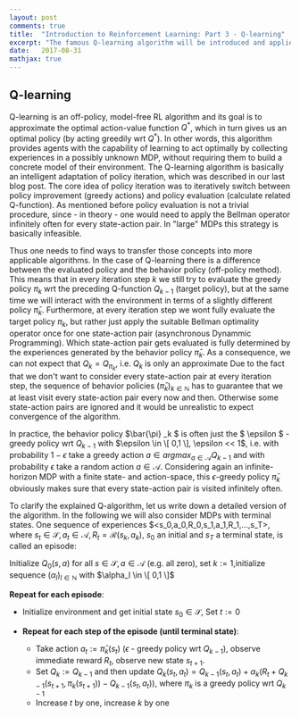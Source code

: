 ```yaml
---
layout: post
comments: true
title:  "Introduction to Reinforcement Learning: Part 3 - Q-learning"
excerpt: "The famous Q-learning algorithm will be introduced and applied to an easy environment of the OpenAI Gym. Besides, Deep Q-Networks will be presented as a powerful application of the Q-learning algorithm."
date:   2017-08-31
mathjax: true
---
```


## Q-learning

Q-learning is an off-policy, model-free RL algorithm and its goal is to approximate the optimal action-value function $Q ^{\ast}$, which in turn gives us an optimal policy (by acting greedily wrt $Q ^{\ast}$). In other words, this algorithm provides agents with the capability of learning to act optimally by collecting experiences in a possibly unknown MDP, without requiring them to build a concrete model of their environment. 
The Q-learning algorithm is basically an intelligent adaptation of policy iteration, which was described in our last blog post. The core idea of policy iteration was to iteratively switch between policy improvement (greedy actions) and policy evaluation (calculate related Q-function). As mentioned before policy evaluation is not a trivial procedure, since - in theory - one would need to apply the Bellman operator infinitely often for every state-action pair. In "large" MDPs this strategy is basically infeasible. 

Thus one needs to find ways to transfer those concepts into more applicable algorithms. 
In the case of Q-learning there is a difference between the evaluated policy and the behavior policy (off-policy method). This means that in every iteration step $k$ we still try to evaluate the greedy policy $\pi_k$ wrt the preceding Q-function $Q_{k-1}$ (target policy), but at the same time we will interact with the environment in terms of a slightly different policy $\bar{\pi}_k$. Furthermore, at every iteration step we wont fully evaluate the target policy $\pi_k$, but rather just apply the suitable Bellman optimality operator once for one state-action pair (asynchronous Dynammic Programming). Which state-action pair gets evaluated is fully determined by the experiences generated by the behavior policy $\bar{\pi}_k$.
As a consequence, we can not expect that $Q_k = Q _{\pi_k}$, i.e. $Q _k$ is only an approximate 
Due to the fact that we don't want to consider every state-action pair at every iteration step, the sequence of behavior policies $(\bar{\pi}_k) _ {k \in \mathbb{N}}$ has to guarantee that we at least visit every state-action pair every now and then. Otherwise some state-action pairs are ignored and it would be unrealistic to expect convergence of the algorithm. 

In practice, the behavior policy $\bar{\pi} _k $ is often just the $ \epsilon $ -greedy policy wrt $Q _{k-1}$ with $\epsilon \in \[ 0,1 \], \epsilon << 1$, i.e. with probability $1 - \epsilon$ take a greedy action $a \in argmax _{a \in \mathcal{A}} Q _{k-1}$ and with probability $\epsilon$ take a random action $a \in \mathcal{A}$. Considering again an infinite-horizon MDP with a finite state- and action-space, this $\epsilon$-greedy policy $\bar{\pi}_k$ obviously makes sure that every state-action pair is visited infinitely often. 

To clarify the explained Q-algorithm, let us write down a detailed version of the algorithm. In the following we will also consider MDPs with terminal states. One sequence of experiences $<s_0,a_0,R_0,s_1,a_1,R_1,...,s_T>, where $s_t \in \mathcal{S}, a_t \in \mathcal{A}, R_t = \mathcal{R} (s_k,a_k)$, $s_0$ an initial and $s_T$ a terminal state, is called an episode:


Initialize $Q_{0}(s,a)$ for all $s \in \mathcal{S}, a \in \mathcal{A}$ (e.g. all zero),
set $k := 1$,initialize sequence $(\alpha_l)_{l \in \mathbb{N}}$ with $\alpha_l \in \[ 0,1 \]$

**Repeat for each episode**:
- Initialize environment and get initial state $s_0 \in \mathcal{S}$,
Set $t := 0$

- **Repeat for each step of the episode (until terminal state)**:
    - Take action $a_t := \bar{\pi}_k (s_t)$ ($\epsilon$ - greedy policy wrt $Q _{k-1}$), observe immediate reward $R _t$, observe new state $s _{t+1}$.
    - Set $Q _{k} := Q _ {k-1}$ and then update $Q _{k}(s_t, a_t) = Q _{k-1} (s_t,a_t) + \alpha _k (R _t + Q _{k-1} (s _{t+1}, \pi_k (s _{t+1})) - Q _{k-1} (s_t,a_t))$, where $\pi_k$ is a greedy policy wrt $Q _{k-1}$
    - Increase $t$ by one, increase $k$ by one 



    
  

 


